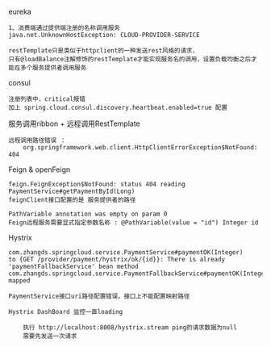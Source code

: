 eureka

    1、消费端通过提供端注册的名称调用服务
    java.net.UnknownHostException: CLOUD-PROVIDER-SERVICE
    
    restTemplate只是类似于httpclient的一种发送rest风格的请求，
    只有@loadBalance注解修饰的restTemplate才能实现服务名的调用，设置负载均衡之后才能在多个服务提供者调用服务
    
    
consul
    
    注册列表中，critical报错
    加上 spring.cloud.consul.discovery.heartbeat.enabled=true 配置
    
服务调用ribbon + 远程调用RestTemplate

    远程调用路径错误 ：
        org.springframework.web.client.HttpClientErrorException$NotFound: 404

Feign & openFeign

    feign.FeignException$NotFound: status 404 reading PaymentService#getPaymentById(Long)
    feignClient接口配置的是 服务提供者的路径
    
    PathVariable annotation was empty on param 0
    Feign远程服务需要显式指定参数名称 : @PathVariable(value = "id") Integer id
    
Hystrix 

    com.zhangds.springcloud.service.PaymentService#paymentOK(Integer)
    to {GET /provider/payment/hystrix/ok/{id}}: There is already 'paymentFallbackService' bean method
    com.zhangds.springcloud.service.PaymentFallbackService#paymentOK(Integer) mapped
    
    PaymentService接口uri路径配置错误，接口上不能配置映射路径
    
    Hystrix DashBoard 监控一直loading
    
        执行 http://localhost:8008/hystrix.stream ping的请求数据为null
        需要先发送一次请求